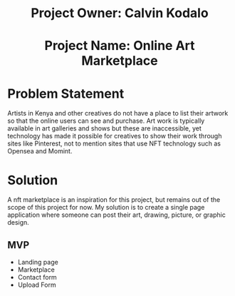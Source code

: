 <h1 align="center">Project Owner: Calvin Kodalo</h1>

<h1 align = "center">Project Name: Online Art Marketplace</h1>

# Problem Statement

Artists in Kenya and other creatives do not have a place to list their artwork so that the online users can see and purchase. Art work is typically available in art galleries and shows but these are inaccessible, yet technology has made it possible for creatives to show their work through sites like Pinterest, not to mention sites that use NFT technology such as Opensea and Momint. 

# Solution

A nft marketplace is an inspiration for this project, but remains out of the scope of this project for now. My solution is to create a single page application where someone can post their art, drawing, picture, or graphic design.

## MVP

<ul>
<li>
Landing page
</li>
<li>
Marketplace
</li>
<li>
Contact form
</li>
<li>
Upload Form
</li>
</ul>